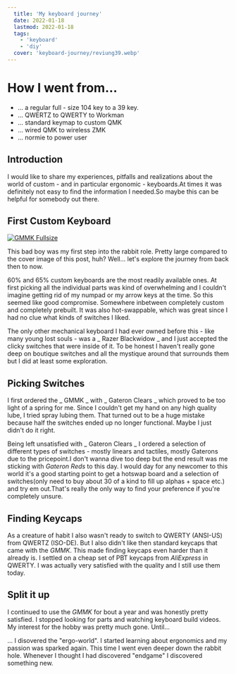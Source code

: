 ```yaml
---
  title: 'My keyboard journey'
  date: 2022-01-18
  lastmod: 2022-01-18
  tags:
    - 'keyboard'
    - 'diy'
  cover: 'keyboard-journey/reviung39.webp'
---
```


# How I went from...

- ... a regular full - size 104 key to a 39 key.
- ... QWERTZ to QWERTY to Workman
- ... standard keymap to custom QMK
- ... wired QMK to wireless ZMK
- ... normie to power user

## Introduction

I would like to share my experiences, pitfalls and realizations about the world of custom - and in particular ergonomic - keyboards.At times it was definitely not easy to find the information I needed.So maybe this can be helpful for somebody out there.

## First Custom Keyboard

[![GMMK Fullsize](/assets/gmmk.png 'GMMK Fullsize')](https://cdn.shopify.com/s/files/1/0549/2681/products/glorious_gaming_gmmk_full_size_keyboard_black_04_1000x.png?v=1601656235)

This bad boy was my first step into the rabbit role. Pretty large compared to the cover image of this post, huh? Well... let's explore the journey from back then to now.

60% and 65% custom  keyboards are the most readily available ones. At first picking all the individual parts was kind of overwhelming and I couldn't imagine getting rid of my numpad or my arrow keys at the time. So this seemed like good compromise. Somewhere inbetween completely custom and completely prebuilt. It was also hot-swappable, which was great since I had no clue what kinds of switches I liked.

The only other mechanical keyboard I had ever owned before this - like many young lost souls - was a _ Razer Blackwidow _ and I just accepted the clicky switches that were inside of it. To be honest I haven't really gone deep on boutique switches and all the mystique around that surrounds them but I did at least some exploration.

## Picking Switches

I first ordered the _ GMMK _ with _ Gateron Clears _ which proved to be too light of a spring for me.
Since I couldn't get my hand on any high quality lube, I tried spray lubing them. That turned out to be a huge mistake because half the switches ended up no longer functional. Maybe I just didn't do it right.

Being left unsatisfied with _ Gateron Clears _ I ordered a selection of different types of switches - mostly linears and tactiles, mostly Gaterons due to the pricepoint.I don't wanna dive too deep but the end result was me sticking with _Gateron Reds_ to this day. I would day for any newcomer to this world it's a good starting point to get a hotswap board and a selection of switches(only need to buy about 30 of a kind to fill up alphas + space etc.) and try em out.That's really the only way to find your preference if you're completely unsure.

##  Finding Keycaps

As a creature of habit I also wasn't ready to switch to QWERTY (ANSI-US) from QWERTZ (ISO-DE). But I also didn't like then standard keycaps that came with the *GMMK*. This made finding keycaps even harder than it already is. I settled on a cheap set of PBT keycaps from *AliExpress* in QWERTY. I was actually very satisfied with the quality and I still use them today. 

## Split it up

I continued to use the *GMMK* for bout a year and was honestly pretty satisfied. I stopped looking for parts and watching keyboard build videos. My interest for the hobby was pretty much gone. Until... 

... I disovered the "ergo-world". I started learning about ergonomics and my passion was sparked again. This time I went even deeper down the rabbit hole. Whenever I thought I had discovered "endgame" I discovered something new.